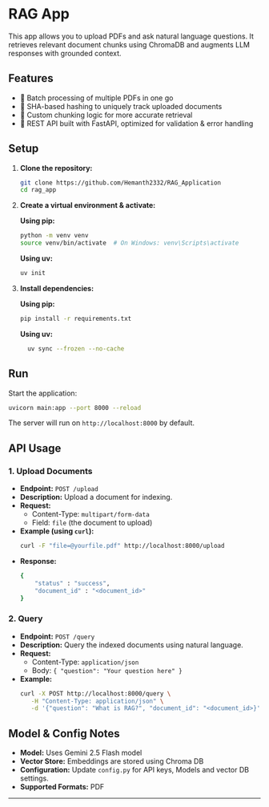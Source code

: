 # RAG App

This app allows you to upload PDFs and ask natural language questions. It retrieves relevant document chunks using ChromaDB and augments LLM responses with grounded context.

## Features
- 🔹 Batch processing of multiple PDFs in one go  
- 🔹 SHA-based hashing to uniquely track uploaded documents  
- 🔹 Custom chunking logic for more accurate retrieval  
- 🔹 REST API built with FastAPI, optimized for validation & error handling

## Setup

1. **Clone the repository:**
    ```bash
    git clone https://github.com/Hemanth2332/RAG_Application
    cd rag_app
    ```

2. **Create a virtual environment & activate:**

    **Using pip:**
    ```bash
    python -m venv venv
    source venv/bin/activate  # On Windows: venv\Scripts\activate
    ```

    **Using uv:**
    ```bash
    uv init
    ```

3. **Install dependencies:**
    
    **Using pip:**
    ```bash
    pip install -r requirements.txt
    ```

    **Using uv:**
    ```bash
      uv sync --frozen --no-cache
    ```

## Run

Start the application:
```bash
uvicorn main:app --port 8000 --reload
```
The server will run on `http://localhost:8000` by default.

## API Usage

### 1. Upload Documents

- **Endpoint:** `POST /upload`
- **Description:** Upload a document for indexing.
- **Request:**
  - Content-Type: `multipart/form-data`
  - Field: `file` (the document to upload)
- **Example (using `curl`):**
  ```bash
  curl -F "file=@yourfile.pdf" http://localhost:8000/upload
  ```
- **Response:**
    ```bash
    {
        "status" : "success",
        "document_id" : "<document_id>"
    }

### 2. Query

- **Endpoint:** `POST /query`
- **Description:** Query the indexed documents using natural language.
- **Request:**
  - Content-Type: `application/json`
  - Body: `{ "question": "Your question here" }`
- **Example:**
  ```bash
  curl -X POST http://localhost:8000/query \
     -H "Content-Type: application/json" \
     -d '{"question": "What is RAG?", "document_id": "<document_id>}'
  ```

## Model & Config Notes

- **Model:** Uses Gemini 2.5 Flash model
- **Vector Store:** Embeddings are stored using Chroma DB
- **Configuration:** Update `config.py` for API keys, Models and vector DB settings.
- **Supported Formats:** PDF
---
